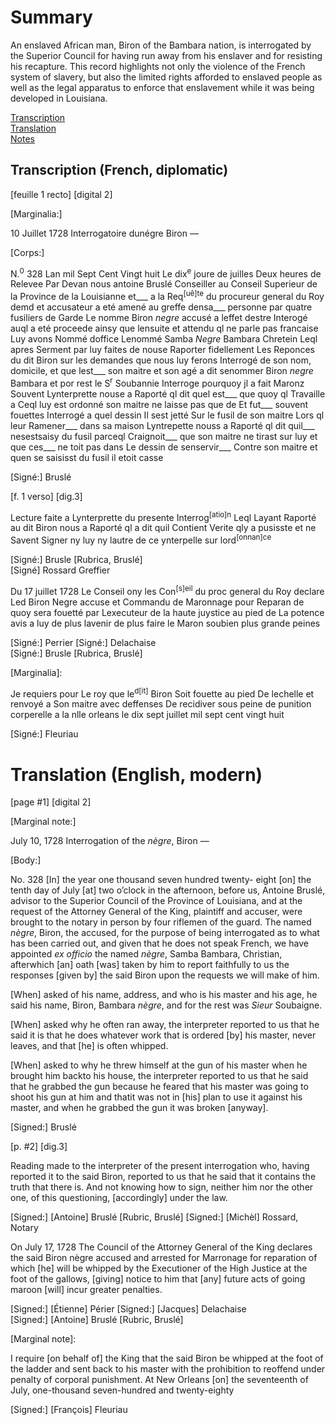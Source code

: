 # Summary  
An enslaved African man, Biron of the Bambara nation, is interrogated by the Superior Council for having run away from his enslaver and for resisting his recapture. This record highlights not only the violence of the French system of slavery, but also the limited rights afforded to enslaved people as well as the legal apparatus to enforce that enslavement while it was being developed in Louisiana.  

[Transcription](#transcription-(French,-diplomatic))  
[Translation](#translation-(English,-modern))  
[Notes](#notes)  

## Transcription (French, diplomatic)


[feuille 1 recto] [digital 2]


[Marginalia:] 

10 Juillet 1728
Interrogatoire
dunégre Biron
— 

[Corps:]

N.<sup>0</sup> 328
Lan mil Sept Cent Vingt huit Le dix<sup>e</sup> joure
de juilles Deux heures de Relevee Par Devan
nous antoine Bruslé Conseiller au Conseil
Superieur de la Province de la Louisianne et___
a la Req<sup>[uê]te</sup> du procureur general du Roy demd
et accusateur a eté amené au greffe densa___
personne par quatre fusiliers de Garde Le
nomme Biron *negre* accusé a leffet destre 
Interogé auql a eté proceede ainsy que lensuite
et attendu ql ne parle pas francaise Luy avons
Nommé doffice Lenommé Samba *Negre* Bambara
Chretein Leql apres Serment par luy faites
de nouse Raporter fidellement Les Reponces
du dit Biron sur les demandes que nous luy 
ferons
Interrogé de son nom, domicile, et que lest___ 
son maitre et son agé 
a dit senommer Biron *negre* Bambara et por
rest le S<sup>r</sup> Soubannie 
Interroge pourquoy jl a fait Maronz Souvent
Lynterprette nouse a Raporté ql dit quel est___
que quoy ql Travaille a Ceql luy est ordonné
son maitre ne laisse pas que de Et fut___
souvent fouettes
Interrogé a quel dessin Il sest jetté Sur le 
fusil de son maitre Lors ql leur Ramener___
dans sa maison
Lyntrepette nouss a Raporté ql dit quil___
nesestsaisy du fusil parceql Craignoit___
que son maitre ne tirast sur luy et que ces___
ne toit pas dans Le dessin de senservir___
Contre son maitre et quen se saisisst du fusil
il etoit casse


[Signé:] Bruslé


[f. 1 verso] [dig.3]


Lecture faite a Lynterprette du presente
Interrog<sup>[atio]n</sup>  Leql Layant Raporté au dit
Biron nous a Raporté ql a dit quil
Contient Verite qly a pusisste et ne Savent
Signer ny luy ny lautre de ce ynterpelle
sur lord<sup>[onnan]ce</sup> 


[Signé:] Brusle [Rubrica, Bruslé]  
[Signé] Rossard Greffier 

Du 17 juillet 1728
Le Conseil ony les Con<sup>[s]eil</sup> du proc general du 
Roy declare Led Biron Negre accuse et Commandu de
Maronnage pour Reparan de quoy sera fouetté
par Lexecuteur de la haute juystice au pied de 
La potence avis a luy de plus lavenir de plus
faire le Maron soubien plus grande peines


[Signé:] Perrier 
[Signé:] Delachaise  
[Signé:] Brusle [Rubrica, Bruslé]

[Marginalia]: 

Je requiers pour Le roy que le<sup>d[it]</sup> Biron Soit fouette
au pied De lechelle et renvoyé
a Son maitre avec deffenses De recidiver sous peine de punition corperelle a la 
nlle orleans le dix sept juillet mil sept cent vingt huit 


[Signé:] Fleuriau


# Translation (English, modern)  

[page #1] [digital 2]


[Marginal note:] 

July 10, 1728
Interrogation
of the *nègre*, Biron
—

[Body:] 

No. 328
[In] the year one thousand seven hundred twenty- eight [on] the tenth day of July [at] two o’clock in the afternoon, before us, Antoine Bruslé, advisor to the Superior Council of the Province of Louisiana, and at the request of the Attorney General of the King, plaintiff and accuser, were brought to the notary in person by four riflemen of the guard. The named *nègre*, Biron, the accused, for the purpose of being interrogated as to what has been carried out, and given that he does not speak French, we have appointed *ex officio* the named *nègre*, Samba Bambara, Christian, afterwhich [an] oath [was] taken by him to report faithfully to us the responses [given by] the said Biron upon the requests we will make of him. 

[When] asked of his name, address, and who is his master and his age, he said his name, Biron, Bambara *nègre*, and for the rest was *Sieur* Soubaigne.

[When] asked why he often ran away, the interpreter reported to us that he said it is that he does whatever work that is ordered [by] his master, never leaves, and that [he] is often whipped. 

[When] asked to why he threw himself at the gun of his master when he brought him backto his house, the interpreter reported to us that he said that he grabbed the gun because he feared that his master was going to shoot his gun at him and thatit was not in [his] plan to use it against his master, and when he grabbed the gun it was broken [anyway].     

[Signed:] Bruslé 


[p. #2] [dig.3]

Reading made to the interpreter of the present interrogation who, having reported it to the said Biron, reported to us that he said that it contains the truth that there is. And not knowing how to sign, neither him nor the other one, of this questioning, [accordingly] under the law.


[Signed:] [Antoine] Bruslé [Rubric, Bruslé]
[Signed:] [Michèl] Rossard, Notary

On July 17, 1728
The Council of the Attorney General of the King declares the said Biron nègre accused and arrested for Marronage for reparation of which [he] will be whipped by the Executioner of the High Justice at the foot of the gallows, [giving] notice to him that [any] future acts of going maroon [will] incur greater penalties.


[Signed:] [Étienne] Périer 
[Signed:] [Jacques] Delachaise  
[Signed:] [Antoine] Bruslé [Rubric, Bruslé]

[Marginal note]: 

I require [on behalf of] the King that the said Biron be whipped at the foot of the ladder and sent back to his master with the prohibition to reoffend under penalty of corporal punishment. At New Orleans [on] the seventeenth of July, one-thousand seven-hundred and twenty-eighty

[Signed:] [François] Fleuriau 
